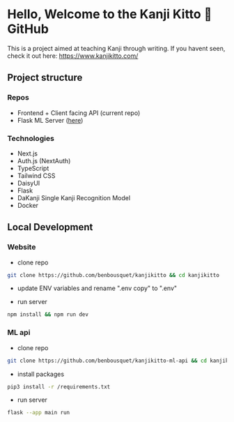 # Hello, Welcome to the Kanji Kitto 🔰 GitHub
This is a project aimed at teaching Kanji through writing.
If you havent seen, check it out here: https://www.kanjikitto.com/

## Project structure

### Repos
- Frontend + Client facing API (current repo)
- Flask ML Server ([here](https://github.com/benbousquet/kanjikitto-ml-api))

### Technologies
- Next.js
- Auth.js (NextAuth)
- TypeScript
- Tailwind CSS
- DaisyUI
- Flask
- DaKanji Single Kanji Recognition Model
- Docker

## Local Development

### Website
- clone repo
```bash
git clone https://github.com/benbousquet/kanjikitto && cd kanjikitto
```

- update ENV variables and rename ".env copy" to ".env"

- run server
```bash
npm install && npm run dev
```

### ML api
- clone repo
```bash
git clone https://github.com/benbousquet/kanjikitto-ml-api && cd kanjikitto-ml-api
```

- install packages
```bash
pip3 install -r /requirements.txt
```

- run server
```bash
flask --app main run
```

